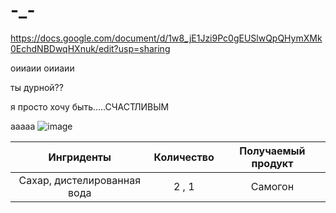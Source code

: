 # -_-
https://docs.google.com/document/d/1w8_jE1Jzi9Pc0gEUSlwQpQHymXMk0EchdNBDwqHXnuk/edit?usp=sharing

оииаии оииаии

ты дурной??

я просто хочу быть.....СЧАСТЛИВЫМ

ааааа
![image](https://github.com/user-attachments/assets/425f8289-27f4-42f8-849b-a77393635703)

| Ингриденты | Количество | Получаемый продукт |
|:----------:|:----------:|:----------:|
|Сахар, дистелированная вода|2 , 1|Самогон|
